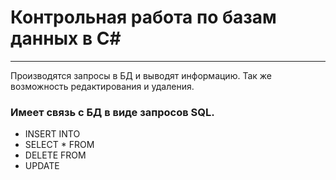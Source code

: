 # Контрольная работа по базам данных в C#
---

Производятся запросы в БД и выводят информацию. Так же возможность редактирования и удаления.

### Имеет связь с БД в виде запросов SQL.
* INSERT INTO
* SELECT * FROM
* DELETE FROM
* UPDATE
